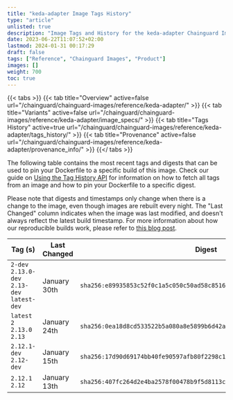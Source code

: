 ```yaml
---
title: "keda-adapter Image Tags History"
type: "article"
unlisted: true
description: "Image Tags and History for the keda-adapter Chainguard Image"
date: 2023-06-22T11:07:52+02:00
lastmod: 2024-01-31 00:17:29
draft: false
tags: ["Reference", "Chainguard Images", "Product"]
images: []
weight: 700
toc: true
---
```


{{< tabs >}}
{{< tab title="Overview" active=false url="/chainguard/chainguard-images/reference/keda-adapter/" >}}
{{< tab title="Variants" active=false url="/chainguard/chainguard-images/reference/keda-adapter/image_specs/" >}}
{{< tab title="Tags History" active=true url="/chainguard/chainguard-images/reference/keda-adapter/tags_history/" >}}
{{< tab title="Provenance" active=false url="/chainguard/chainguard-images/reference/keda-adapter/provenance_info/" >}}
{{</ tabs >}}

The following table contains the most recent tags and digests that can be used to pin your Dockerfile to a specific build of this image. Check our guide on [Using the Tag History API](/chainguard/chainguard-images/using-the-tag-history-api/) for information on how to fetch all tags from an image and how to pin your Dockerfile to a specific digest.

Please note that digests and timestamps only change when there is a change to the image, even though images are rebuilt every night. The "Last Changed" column indicates when the image was last modified, and doesn't always reflect the latest build timestamp. For more information about how our reproducible builds work, please refer to [this blog post](https://www.chainguard.dev/unchained/reproducing-chainguards-reproducible-image-builds).

| Tag (s)                                       | Last Changed | Digest                                                                    |
|-----------------------------------------------|--------------|---------------------------------------------------------------------------|
|  `2-dev` `2.13.0-dev` `2.13-dev` `latest-dev` | January 30th | `sha256:e89935853c52f0c1a5c050c50ad58c8516a5d286c37d4e40c2642f66db4ef5fc` |
|  `latest` `2` `2.13.0` `2.13`                 | January 24th | `sha256:0ea18d8cd533522b5a080a8e5899b6d42ae8271740a39e336eb0d0ee2b377d0c` |
|  `2.12.1-dev` `2.12-dev`                      | January 15th | `sha256:17d90d69174bb40fe90597afb80f2298c1d6093102bac5d787ea9fe01b9f88a0` |
|  `2.12.1` `2.12`                              | January 13th | `sha256:407fc264d2e4ba2578f00478b9f5d8113cdf49682c46da8e23992a26fb8a32e5` |

